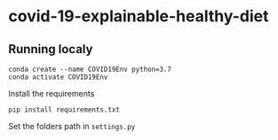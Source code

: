 # covid-19-explainable-healthy-diet

## Running localy

```
conda create --name COVID19Env python=3.7
conda activate COVID19Env
```
Install the requirements

```
pip install requirements.txt
```

Set the folders path in ```settings.py```
